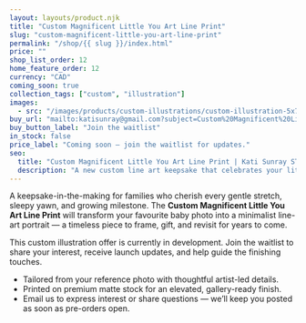 ```yaml
---
layout: layouts/product.njk
title: "Custom Magnificent Little You Art Line Print"
slug: "custom-magnificent-little-you-art-line-print"
permalink: "/shop/{{ slug }}/index.html"
price: ""
shop_list_order: 12
home_feature_order: 12
currency: "CAD"
coming_soon: true
collection_tags: ["custom", "illustration"]
images:
  - src: "/images/products/custom-illustrations/custom-illustration-5x7.jpg"
buy_url: "mailto:katisunray@gmail.com?subject=Custom%20Magnificent%20Little%20You%20Art%20Line%20Print%20Waitlist"
buy_button_label: "Join the waitlist"
in_stock: false
price_label: "Coming soon — join the waitlist for updates."
seo:
  title: "Custom Magnificent Little You Art Line Print | Kati Sunray STUDIO"
  description: "A new custom line art keepsake that celebrates your little one's story — launching soon."
---
```


A keepsake-in-the-making for families who cherish every gentle stretch, sleepy yawn, and growing milestone. The **Custom Magnificent Little You Art Line Print** will transform your favourite baby photo into a minimalist line-art portrait — a timeless piece to frame, gift, and revisit for years to come.

This custom illustration offer is currently in development. Join the waitlist to share your interest, receive launch updates, and help guide the finishing touches.

- Tailored from your reference photo with thoughtful artist-led details.
- Printed on premium matte stock for an elevated, gallery-ready finish.
- Email us to express interest or share questions — we’ll keep you posted as soon as pre-orders open.
